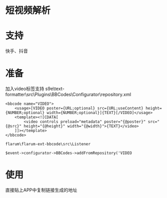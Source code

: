 # 短视频解析

# 支持
快手、抖音

# 准备
加入video标签支持
    s9e\text-formatter\src\Plugins\BBCodes\Configurator\repository.xml
    
    <bbcode name="VIDEO">
		<usage>[VIDEO poster={URL;optional} src={URL;useContent} height={NUMBER;optional} width={NUMBER;optional}]{TEXT}[/VIDEO]</usage>
		<template><![CDATA[
			<video controls preload="metadata" poster="{@poster}" src="{@src}" height="{@height}" width="{@width}">{TEXT}</video>
		]]></template>
	</bbcode>
    
    flarum\flarum-ext-bbcode\src\Listener
    
    $event->configurator->BBCodes->addFromRepository('VIDEO
    
# 使用
直接贴上APP中复制链接生成的地址